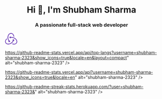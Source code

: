 <h1 align="center">Hi 👋, I'm Shubham Sharma</h1>
<h3 align="center">A passionate full-stack web developer</h3>
 
 
 
 
 
 
 
 
 
 
 
 
 
 <img src="https://raw.githubusercontent.com/devicons/devicon/master/icons/redux/redux-original.svg" alt="redux" width="40" height="40"/> </a> </p>
 
https://github-readme-stats.vercel.app/api/top-langs?username=shubham-sharma-2323&show_icons=true&locale=en&layout=compact" alt="shubham-sharma-2323" /></p>
 
 
https://github-readme-stats.vercel.app/api?username=shubham-sharma-2323&show_icons=true&locale=en" alt="shubham-sharma-2323" /></p>
 
https://github-readme-streak-stats.herokuapp.com/?user=shubham-sharma-2323&" alt="shubham-sharma-2323" /></p>

